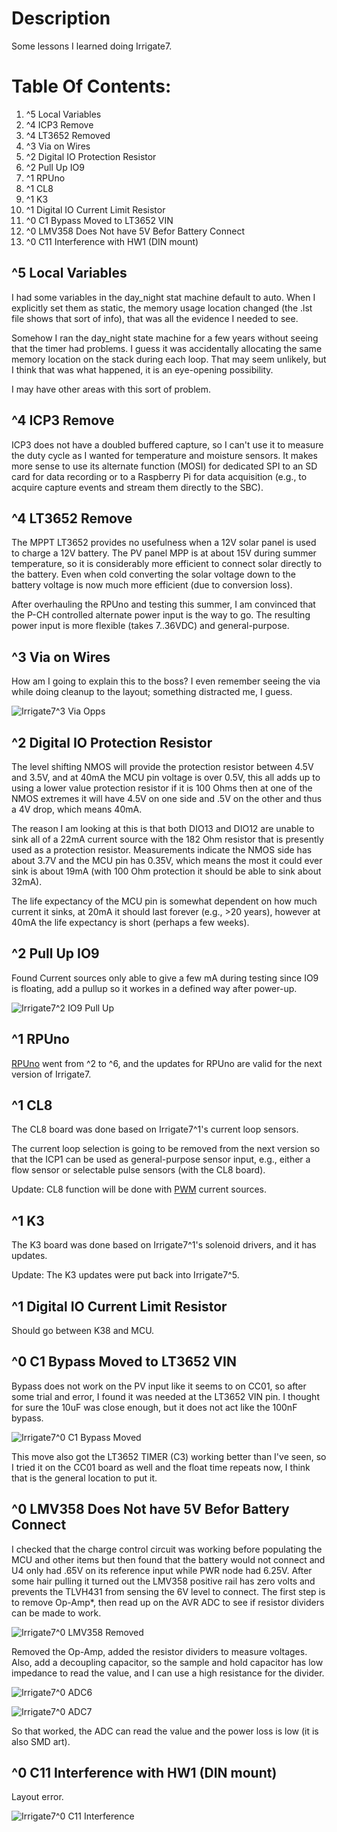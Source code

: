 # Description

Some lessons I learned doing Irrigate7.

# Table Of Contents:

1. ^5 Local Variables 
1. ^4 ICP3 Remove
1. ^4 LT3652 Removed
1. ^3 Via on Wires
1. ^2 Digital IO Protection Resistor
1. ^2 Pull Up IO9
1. ^1 RPUno
1. ^1 CL8
1. ^1 K3
1. ^1 Digital IO Current Limit Resistor
1. ^0 C1 Bypass Moved to LT3652 VIN
1. ^0 LMV358 Does Not have 5V Befor Battery Connect
1. ^0 C11 Interference with HW1 (DIN mount)


## ^5 Local Variables 

I had some variables in the day_night stat machine default to auto. When I explicitly set them as static, the memory usage location changed (the .lst file shows that sort of info), that was all the evidence I needed to see.

Somehow I ran the day_night state machine for a few years without seeing that the timer had problems. I guess it was accidentally allocating the same memory location on the stack during each loop. That may seem unlikely, but I think that was what happened, it is an eye-opening possibility.

I may have other areas with this sort of problem.


## ^4 ICP3 Remove

ICP3 does not have a doubled buffered capture, so I can't use it to measure the duty cycle as I wanted for temperature and moisture sensors.  It makes more sense to use its alternate function (MOSI) for dedicated SPI to an SD card for data recording or to a Raspberry Pi for data acquisition (e.g., to acquire capture events and stream them directly to the SBC).


## ^4 LT3652 Remove

The MPPT LT3652 provides no usefulness when a 12V solar panel is used to charge a 12V battery. The PV panel MPP is at about 15V during summer temperature, so it is considerably more efficient to connect solar directly to the battery. Even when cold converting the solar voltage down to the battery voltage is now much more efficient (due to conversion loss).

After overhauling the RPUno and testing this summer, I am convinced that the P-CH controlled alternate power input is the way to go. The resulting power input is more flexible (takes 7..36VDC) and general-purpose.


## ^3 Via on Wires

How am I going to explain this to the boss? I even remember seeing the via while doing cleanup to the layout; something distracted me, I guess.

![Irrigate7^3 Via Opps](./14320^3,ViaOnWires.png "Irrigate7^3 Via Opps")


## ^2 Digital IO Protection Resistor

The level shifting NMOS will provide the protection resistor between 4.5V and 3.5V, and at 40mA the MCU pin voltage is over 0.5V, this all adds up to using a lower value protection resistor if it is 100 Ohms then at one of the NMOS extremes it will have 4.5V on one side and .5V on the other and thus a 4V drop, which means 40mA.

The reason I am looking at this is that both DIO13 and DIO12 are unable to sink all of a 22mA current source with the 182 Ohm resistor that is presently used as a protection resistor. Measurements indicate the NMOS side has about 3.7V and the MCU pin has 0.35V, which means the most it could ever sink is about 19mA (with 100 Ohm protection it should be able to sink about 32mA).

The life expectancy of the MCU pin is somewhat dependent on how much current it sinks, at 20mA it should last forever (e.g., >20 years), however at 40mA the life expectancy is short (perhaps a few weeks). 


## ^2 Pull Up IO9

Found Current sources only able to give a few mA during testing since IO9 is floating, add a pullup so it workes in a defined way after power-up.

![Irrigate7^2 IO9 Pull Up](./14320^2,PullUpIO9.png "Irrigate7^2 IO9 Pull Up")


## ^1 RPUno

[RPUno] went from ^2 to ^6, and the updates for RPUno are valid for the next version of Irrigate7.

[RPUno]: https://github.com/epccs/RPUno


## ^1 CL8 

The CL8 board was done based on Irrigate7^1's current loop sensors.

The current loop selection is going to be removed from the next version so that the ICP1 can be used as general-purpose sensor input, e.g., either a flow sensor or selectable pulse sensors (with the CL8 board).

Update: CL8 function will be done with [PWM] current sources.

[PWM]: https://github.com/epccs/Driver/tree/master/PWM


## ^1 K3 

The K3 board was done based on Irrigate7^1's solenoid drivers, and it has updates.

Update: The K3 updates were put back into Irrigate7^5.  


## ^1 Digital IO Current Limit Resistor 

Should go between K38 and MCU.


## ^0 C1 Bypass Moved to LT3652 VIN

Bypass does not work on the PV input like it seems to on CC01, so after some trial and error, I found it was needed at the LT3652 VIN pin. I thought for sure the 10uF was close enough, but it does not act like the 100nF bypass.

![Irrigate7^0 C1 Bypass Moved](./14320^0A,C1bypassMoved.jpg "Irrigate7^0 C1 Bypass Moved")

This move also got the LT3652 TIMER (C3) working better than I've seen, so I tried it on the CC01 board as well and the float time repeats now,  I think that is the general location to put it.


## ^0 LMV358 Does Not have 5V Befor Battery Connect


I checked that the charge control circuit was working before populating the MCU and other items but then found that the battery would not connect and U4 only had .65V on its reference input while PWR node had 6.25V. After some hair pulling it turned out the LMV358 positive rail has zero volts and prevents the TLVH431 from sensing the 6V level to connect. The first step is to remove Op-Amp*, then read up on the AVR ADC to see if resistor dividers can be made to work.

![Irrigate7^0 LMV358 Removed](./14320^0A,U7rm&jump.jpg "Irrigate7^0 LMV358 Removed")

Removed the Op-Amp, added the resistor dividers to measure voltages. Also, add a decoupling capacitor, so the sample and hold capacitor has low impedance to read the value, and I can use a high resistance for the divider.

![Irrigate7^0 ADC6](./14320^0A,ADC6dividerFromPV.jpg "Irrigate7^0 ADC6")

![Irrigate7^0 ADC7](./14320^0A,ADC7dividerFromPWR.jpg "Irrigate7^0 ADC7")

So that worked, the ADC can read the value and the power loss is low (it is also SMD art).


## ^0 C11 Interference with HW1 (DIN mount)

Layout error. 

![Irrigate7^0 C11 Interference](./14320^0A,C11Interference.png "Irrigate7^0 C11 Interference")



